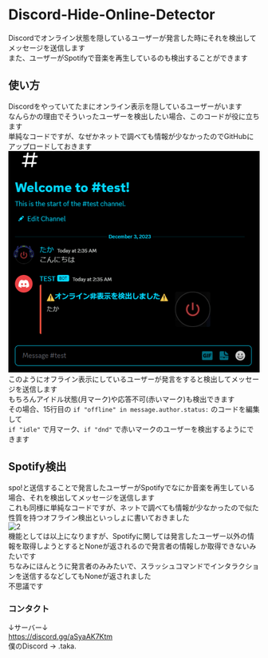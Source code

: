 # Discord-Hide-Online-Detector
Discordでオンライン状態を隠しているユーザーが発言した時にそれを検出してメッセージを送信します  
また、ユーザーがSpotifyで音楽を再生しているのも検出することができます
## 使い方  
Discordをやっていてたまにオンライン表示を隠しているユーザーがいます  
なんらかの理由でそういったユーザーを検出したい場合、このコードが役に立ちます  
単純なコードですが、なぜかネットで調べても情報が少なかったのでGitHubにアップロードしておきます  
![1](image/1.png)  
このようにオフライン表示にしているユーザーが発言をすると検出してメッセージを送信します  
もちろんアイドル状態(月マーク)や応答不可(赤いマーク)も検出できます  
その場合、15行目の ```if "offline" in message.author.status:``` のコードを編集して  
```if "idle"``` で月マーク、```if "dnd"``` で赤いマークのユーザーを検出するようにできます  
## Spotify検出  
spo!と送信することで発言したユーザーがSpotifyでなにか音楽を再生している場合、それを検出してメッセージを送信します  
これも同様に単純なコードですが、ネットで調べても情報が少なかったので似た性質を持つオフライン検出といっしょに書いておきました  
![2](image/2.png)  
機能としては以上になりますが、Spotifyに関しては発言したユーザー以外の情報を取得しようとするとNoneが返されるので発言者の情報しか取得できないみたいです  
ちなみにほんとうに発言者のみみたいで、スラッシュコマンドでインタラクションを送信するなどしてもNoneが返されました  
不思議です  
### コンタクト  
↓サーバー↓  
https://discord.gg/aSyaAK7Ktm  
僕のDiscord -> .taka.
